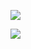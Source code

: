 ![](https://files.oaiusercontent.com/file-Pel24sjPfYU8WTylivuLFmrK?se=2024-01-25T21%3A52%3A05Z&sp=r&sv=2021-08-06&sr=b&rscc=max-age%3D31536000%2C%20immutable&rscd=attachment%3B%20filename%3D0a843f5b-7ebf-46d2-855b-e36c4ae30b5a.webp&sig=6Zp7SXTjcVSoLjCc1glu2uexHI9N6oEMkBXbEuBU4jM%3D)

![](https://files.oaiusercontent.com/file-V7gJLUKXSU1GJsACX8ytiyEx?se=2024-01-25T21%3A51%3A17Z&sp=r&sv=2021-08-06&sr=b&rscc=max-age%3D31536000%2C%20immutable&rscd=attachment%3B%20filename%3Dcf2effbe-fcf8-4f49-9606-479a2b30787e.webp&sig=p5NWXhyC5Sei9DJnxhzczVBwbGcx03NblKKMVtsSW18%3D)

